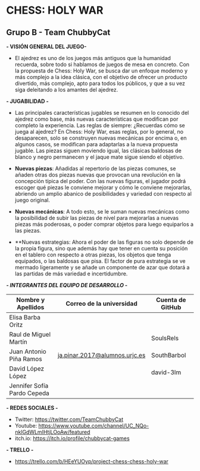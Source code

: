# CHESS: HOLY WAR

## Grupo B - Team ChubbyCat

**- VISIÓN GENERAL DEL JUEGO-**

* El ajedrez es uno de los juegos más antiguos que la humanidad recuerda, sobre todo si hablamos de juegos de mesa en concreto. Con la propuesta de Chess: Holy War, se busca dar un enfoque moderno y más complejo a la idea clásica, con el objetivo de ofrecer un producto divertido, más complejo, apto para todos los públicos, y que a su vez siga deleitando a los amantes del ajedrez.

**- JUGABILIDAD -**

* Las principales características jugables se resumen en lo conocido del ajedrez como base, más nuevas características que modifican por completo la experiencia.
Las reglas de siempre: ¿Recuerdas cómo se juega al ajedrez? En Chess: Holy War, esas reglas, por lo general, no desaparecen, solo se construyen nuevas mecánicas por encima o, en algunos casos, se modifican para adaptarlas a la nueva propuesta jugable. Las piezas siguen moviendo igual, las clásicas baldosas de blanco y negro permanecen y el jaque mate sigue siendo el objetivo.

* **Nuevas piezas**: Añadidas al repertorio de las piezas comunes, se añaden otras dos piezas nuevas que provocan una revolución en la concepción típica del poder. Con las nuevas figuras, el jugador podrá escoger qué piezas le conviene mejorar y cómo le conviene mejorarlas, abriendo un amplio abanico de posibilidades y variedad con respecto al juego original.

* **Nuevas mecánicas**: A todo esto, se le suman nuevas mecánicas como la posibilidad de subir las piezas de nivel para mejorarlas a nuevas piezas más poderosas, o poder comprar objetos para luego equiparlos a las piezas.

* **Nuevas estrategias: Ahora el poder de las figuras no solo depende de la propia figura, sino que además hay que tener en cuenta su posición en el tablero con respecto a otras piezas, los objetos que tenga equipados, o las baldosas que pisa. El factor de pura estrategia se ve mermado ligeramente y se añade un componente de azar que dotará a las partidas de más variedad e incertidumbre.


***- INTEGRANTES DEL EQUIPO DE DESARROLLO -***

|Nombre y Apellidos            |Correo de la universidad         |Cuenta de GitHub       |
|------------------------------|---------------------------------|-----------------------|
| Elisa Barba Oritz            |                                 |                       |
| Raul de Miguel Martín        |                                 |SoulsRels              |
| Juan Antonio Piña Ramos      |ja.pinar.2017@alumnos.urjc.es    |SouthBarbol            |
| David López López            |                                 |david-3lm              |
| Jennifer Sofía Pardo Cepeda  |                                 |                       |

**- REDES SOCIALES -**

* Twitter: https://twitter.com/TeamChubbyCat
* Youtube: https://www.youtube.com/channel/UC_NQo-nklGdWLmIHtjLOoAw/featured
* itch.io: https://itch.io/profile/chubbycat-games

**- TRELLO -**

* https://trello.com/b/HEeYUOyp/project-chess-chess-holy-war
